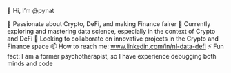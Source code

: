  👋 Hi, I’m @pynat

👀 Passionate about Crypto, DeFi, and making Finance fairer
🌱 Currently exploring and mastering data science, especially in the context of Crypto and DeFi
💞️ Looking to collaborate on innovative projects in the Crypto and Finance space
📫 How to reach me: www.linkedin.com/in/nl-data-defi
⚡ Fun fact: I am a former psychotherapist, so I have experience debugging both minds and code

<!---
pynat/pynat is a ✨ special ✨ repository because its `README.md` (this file) appears on your GitHub profile.
You can click the Preview link to take a look at your changes.
--->
